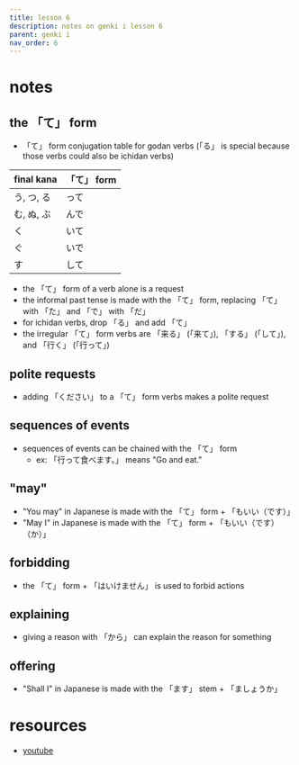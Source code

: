 ```yaml
---
title: lesson 6
description: notes on genki i lesson 6
parent: genki i
nav_order: 6
---
```

# notes
## the 「て」 form
- 「て」 form conjugation table for godan verbs (「る」 is special because those verbs could also be ichidan verbs)

| final kana | 「て」 form |
| ---------- | -------- |
| う, つ, る    | って       |
| む, ぬ, ぶ    | んで       |
| く          | いて       |
| ぐ          | いで       |
| す          | して       |

- the 「て」 form of a verb alone is a request
- the informal past tense is made with the 「て」 form, replacing 「て」 with 「た」 and 「で」 with 「だ」
- for ichidan verbs, drop 「る」 and add 「て」
- the irregular 「て」 form verbs are 「来る」 (「来て」), 「する」 (「して」), and 「行く」 (「行って」)
## polite requests
- adding 「ください」 to a 「て」 form verbs makes a polite request
## sequences of events
- sequences of events can be chained with the 「て」 form
	- ex: 「行って食べます。」 means "Go and eat."
## "may"
- "You may" in Japanese is made with the 「て」 form + 「もいい（です）」
- "May I" in Japanese is made with the 「て」 form + 「もいい（です）（か）」
## forbidding
- the 「て」 form + 「はいけません」 is used to forbid actions
## explaining
- giving a reason with 「から」 can explain the reason for something
## offering
- "Shall I" in Japanese is made with the 「ます」 stem + 「ましょうか」
# resources
- [youtube](https://www.youtube.com/watch?v=whHaSkKf-jU)